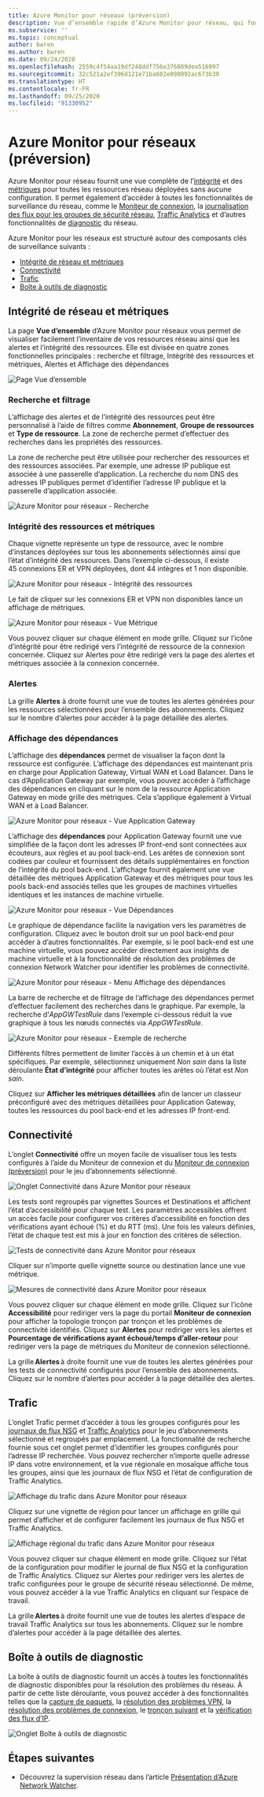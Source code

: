 ```yaml
---
title: Azure Monitor pour réseaux (préversion)
description: Vue d’ensemble rapide d’Azure Monitor pour réseau, qui fournit une vue complète de l’intégrité et des métriques pour toutes les ressources réseau déployées sans aucune configuration.
ms.subservice: ''
ms.topic: conceptual
author: bwren
ms.author: bwren
ms.date: 09/24/2020
ms.openlocfilehash: 2559c4f54aa19df248ddf756e376809dea516997
ms.sourcegitcommit: 32c521a2ef396d121e71ba682e098092ac673b30
ms.translationtype: HT
ms.contentlocale: fr-FR
ms.lasthandoff: 09/25/2020
ms.locfileid: "91330952"
---
```

# <a name="azure-monitor-for-networks-preview"></a>Azure Monitor pour réseaux (préversion)
Azure Monitor pour réseau fournit une vue complète de l’[intégrité](https://docs.microsoft.com/azure/service-health/resource-health-checks-resource-types) et des [métriques](../platform/metrics-supported.md) pour toutes les ressources réseau déployées sans aucune configuration.  Il permet également d’accéder à toutes les fonctionnalités de surveillance du réseau, comme le [Moniteur de connexion](../../network-watcher/connection-monitor-preview.md), la [journalisation des flux pour les groupes de sécurité réseau](../../network-watcher/network-watcher-nsg-flow-logging-overview.md), [Traffic Analytics](../../network-watcher/traffic-analytics.md) et d’autres fonctionnalités de [diagnostic](../../network-watcher/network-watcher-monitoring-overview.md#diagnostics) du réseau.

Azure Monitor pour les réseaux est structuré autour des composants clés de surveillance suivants :
- [Intégrité de réseau et métriques](#networkhealth)
- [Connectivité](#connectivity)
- [Trafic](#traffic)
- [Boîte à outils de diagnostic](#diagnostictoolkit)

## <a name="network-health-and-metrics"></a><a name="networkhealth"></a>Intégrité de réseau et métriques

La page **Vue d’ensemble** d’Azure Monitor pour réseaux vous permet de visualiser facilement l’inventaire de vos ressources réseau ainsi que les alertes et l’intégrité des ressources. Elle est divisée en quatre zones fonctionnelles principales : recherche et filtrage, Intégrité des ressources et métriques, Alertes et Affichage des dépendances

![Page Vue d’ensemble](media/network-insights-overview/overview.png)

### <a name="search-and-filtering"></a>Recherche et filtrage
L’affichage des alertes et de l’intégrité des ressources peut être personnalisé à l’aide de filtres comme **Abonnement**, **Groupe de ressources** et **Type de ressource**. La zone de recherche permet d’effectuer des recherches dans les propriétés des ressources.

La zone de recherche peut être utilisée pour rechercher des ressources et des ressources associées. Par exemple, une adresse IP publique est associée à une passerelle d’application. La recherche du nom DNS des adresses IP publiques permet d’identifier l’adresse IP publique et la passerelle d’application associée.

![Azure Monitor pour réseaux - Recherche](media/network-insights-overview/search.png)


### <a name="resource-health-and-metric"></a>Intégrité des ressources et métriques
Chaque vignette représente un type de ressource, avec le nombre d’instances déployées sur tous les abonnements sélectionnés ainsi que l’état d’intégrité des ressources. Dans l’exemple ci-dessous, il existe 45 connexions ER et VPN déployées, dont 44 intègres et 1 non disponible.

![Azure Monitor pour réseaux - Intégrité des ressources](media/network-insights-overview/resource-health.png)

Le fait de cliquer sur les connexions ER et VPN non disponibles lance un affichage de métriques. 

![Azure Monitor pour réseaux - Vue Métrique](media/network-insights-overview/metric-view.png)

Vous pouvez cliquer sur chaque élément en mode grille. Cliquez sur l’icône d’intégrité pour être redirigé vers l’intégrité de ressource de la connexion concernée. Cliquez sur Alertes pour être redirigé vers la page des alertes et métriques associée à la connexion concernée. 

### <a name="alerts"></a>Alertes
La grille **Alertes** à droite fournit une vue de toutes les alertes générées pour les ressources sélectionnées pour l’ensemble des abonnements. Cliquez sur le nombre d’alertes pour accéder à la page détaillée des alertes.

### <a name="dependency-view"></a>Affichage des dépendances
L’affichage des **dépendances** permet de visualiser la façon dont la ressource est configurée. L’affichage des dépendances est maintenant pris en charge pour Application Gateway, Virtual WAN et Load Balancer. Dans le cas d’Application Gateway par exemple, vous pouvez accéder à l’affichage des dépendances en cliquant sur le nom de la ressource Application Gateway en mode grille des métriques. Cela s’applique également à Virtual WAN et à Load Balancer.

![Azure Monitor pour réseaux - Vue Application Gateway](media/network-insights-overview/application-gateway.png)

L’affichage des **dépendances** pour Application Gateway fournit une vue simplifiée de la façon dont les adresses IP front-end sont connectées aux écouteurs, aux règles et au pool back-end. Les arêtes de connexion sont codées par couleur et fournissent des détails supplémentaires en fonction de l’intégrité du pool back-end. L’affichage fournit également une vue détaillée des métriques Application Gateway et des métriques pour tous les pools back-end associés telles que les groupes de machines virtuelles identiques et les instances de machine virtuelle.

![Azure Monitor pour réseaux - Vue Dépendances](media/network-insights-overview/dependency-view.png)

Le graphique de dépendance facilite la navigation vers les paramètres de configuration. Cliquez avec le bouton droit sur un pool back-end pour accéder à d’autres fonctionnalités. Par exemple, si le pool back-end est une machine virtuelle, vous pouvez accéder directement aux insights de machine virtuelle et à la fonctionnalité de résolution des problèmes de connexion Network Watcher pour identifier les problèmes de connectivité.

![Azure Monitor pour réseaux - Menu Affichage des dépendances](media/network-insights-overview/dependency-view-menu.png)

La barre de recherche et de filtrage de l’affichage des dépendances permet d’effectuer facilement des recherches dans le graphique. Par exemple, la recherche d’*AppGWTestRule* dans l’exemple ci-dessous réduit la vue graphique à tous les nœuds connectés via *AppGWTestRule*.

![Azure Monitor pour réseaux - Exemple de recherche](media/network-insights-overview/search-example.png)

Différents filtres permettent de limiter l’accès à un chemin et à un état spécifiques. Par exemple, sélectionnez uniquement *Non sain* dans la liste déroulante **État d’intégrité** pour afficher toutes les arêtes où l’état est *Non sain*.

Cliquez sur **Afficher les métriques détaillées** afin de lancer un classeur préconfiguré avec des métriques détaillées pour Application Gateway, toutes les ressources du pool back-end et les adresses IP front-end. 

## <a name="connectivity"></a><a name="connectivity"></a>Connectivité

L’onglet **Connectivité** offre un moyen facile de visualiser tous les tests configurés à l’aide du Moniteur de connexion et du [Moniteur de connexion (préversion)](../../network-watcher/connection-monitor-preview.md) pour le jeu d’abonnements sélectionné.

![Onglet Connectivité dans Azure Monitor pour réseaux](media/network-insights-overview/azure-monitor-for-networks-connectivity-tab.png)

Les tests sont regroupés par vignettes Sources et Destinations et affichent l’état d’accessibilité pour chaque test. Les paramètres accessibles offrent un accès facile pour configurer vos critères d’accessibilité en fonction des vérifications ayant échoué (%) et du RTT (ms). Une fois les valeurs définies, l’état de chaque test est mis à jour en fonction des critères de sélection.

![Tests de connectivité dans Azure Monitor pour réseaux](media/network-insights-overview/azure-monitor-for-networks-connectivity-tests.png)

Cliquer sur n’importe quelle vignette source ou destination lance une vue métrique.

![Mesures de connectivité dans Azure Monitor pour réseaux](media/network-insights-overview/azure-monitor-for-networks-connectivity-metrics.png)


Vous pouvez cliquer sur chaque élément en mode grille. Cliquez sur l’icône **Accessibilité** pour rediriger vers la page du portail **Moniteur de connexion** pour afficher la topologie tronçon par tronçon et les problèmes de connectivité identifiés. Cliquez sur **Alertes** pour rediriger vers les alertes et **Pourcentage de vérifications ayant échoué/temps d’aller-retour** pour rediriger vers la page de métriques du Moniteur de connexion sélectionné.

La grille **Alertes** à droite fournit une vue de toutes les alertes générées pour les tests de connectivité configurés pour l’ensemble des abonnements. Cliquez sur le nombre d’alertes pour accéder à la page détaillée des alertes.

## <a name="traffic"></a><a name="traffic"></a>Trafic
L’onglet Trafic permet d’accéder à tous les groupes configurés pour les [journaux de flux NSG](../../network-watcher/network-watcher-nsg-flow-logging-overview.md) et [Traffic Analytics](../../network-watcher/traffic-analytics.md) pour le jeu d’abonnements sélectionné et regroupés par emplacement. La fonctionnalité de recherche fournie sous cet onglet permet d’identifier les groupes configurés pour l’adresse IP recherchée. Vous pouvez rechercher n’importe quelle adresse IP dans votre environnement, et la vue régionale en mosaïque affiche tous les groupes, ainsi que les journaux de flux NSG et l’état de configuration de Traffic Analytics.

![Affichage du trafic dans Azure Monitor pour réseaux](media/network-insights-overview/azure-monitor-for-networks-traffic-view.png)

Cliquez sur une vignette de région pour lancer un affichage en grille qui permet d’afficher et de configurer facilement les journaux de flux NSG et Traffic Analytics.  

![Affichage régional du trafic dans Azure Monitor pour réseaux](media/network-insights-overview/azure-monitor-for-networks-traffic-region-view.png)

Vous pouvez cliquer sur chaque élément en mode grille. Cliquez sur l’état de la configuration pour modifier le journal de flux NSG et la configuration de Traffic Analytics. Cliquez sur Alertes pour rediriger vers les alertes de trafic configurées pour le groupe de sécurité réseau sélectionné. De même, vous pouvez accéder à la vue Traffic Analytics en cliquant sur l’espace de travail.  

La grille **Alertes** à droite fournit une vue de toutes les alertes d’espace de travail Traffic Analytics sur tous les abonnements. Cliquez sur le nombre d’alertes pour accéder à la page détaillée des alertes.

## <a name="diagnostic-toolkit"></a><a name="diagnostictoolkit"></a> Boîte à outils de diagnostic
La boîte à outils de diagnostic fournit un accès à toutes les fonctionnalités de diagnostic disponibles pour la résolution des problèmes du réseau. À partir de cette liste déroulante, vous pouvez accéder à des fonctionnalités telles que la [capture de paquets](../../network-watcher/network-watcher-packet-capture-overview.md), la [résolution des problèmes VPN](../../network-watcher/network-watcher-troubleshoot-overview.md), la [résolution des problèmes de connexion](../../network-watcher/network-watcher-connectivity-overview.md), le [tronçon suivant](../../network-watcher/network-watcher-next-hop-overview.md) et la [vérification des flux d’IP](../../network-watcher/network-watcher-ip-flow-verify-overview.md).

![Onglet Boîte à outils de diagnostic](media/network-insights-overview/azure-monitor-for-networks-diagnostic-toolkit.png)

## <a name="next-steps"></a>Étapes suivantes

- Découvrez la supervision réseau dans l’article [Présentation d’Azure Network Watcher](../../network-watcher/network-watcher-monitoring-overview.md).
